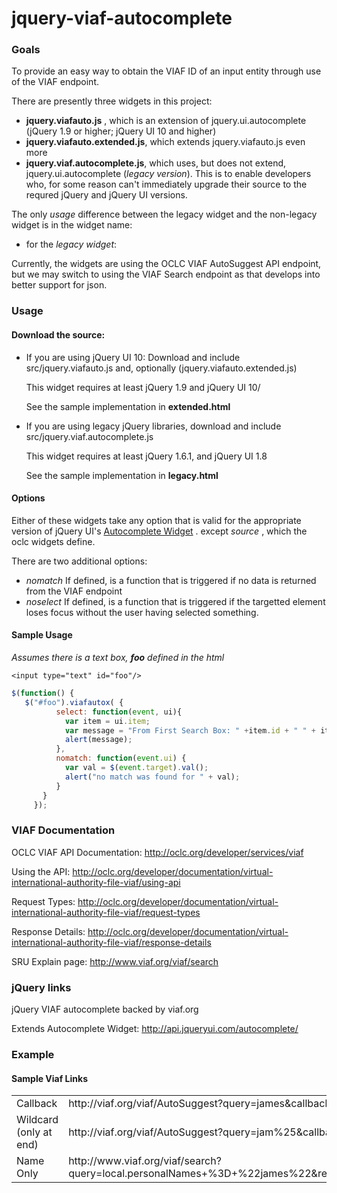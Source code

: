 jquery-viaf-autocomplete
========================
### Goals

To provide an easy way to obtain the VIAF ID of an input entity through use of the VIAF endpoint.  

There are presently three widgets in this project:

  * __jquery.viafauto.js__ , which is an extension of jquery.ui.autocomplete (jQuery 1.9 or higher; jQuery UI 10 and higher)
  * __jquery.viafauto.extended.js__, which extends jquery.viafauto.js even more
  * __jquery.viaf.autocomplete.js__, which uses, but does not extend, jquery.ui.autocomplete (*legacy version*). This is to enable developers who, for some reason can't immediately upgrade their source to the requred jQuery and jQuery UI versions.
 
 The only *usage* difference between the legacy widget and the non-legacy widget is in the widget name:
 
   * for the *legacy widget*: 
 

Currently, the widgets are using the OCLC VIAF AutoSuggest API endpoint, but we may switch to using the VIAF Search endpoint as that develops into better support for json. 
 

### Usage

#### Download the source:

* If you are using jQuery UI 10: Download and include src/jquery.viafauto.js and, optionally (jquery.viafauto.extended.js)
   
   This widget requires at least jQuery 1.9 and jQuery UI 10/

   See the sample implementation in **extended.html**
   
* If you are using legacy jQuery libraries, download and include  src/jquery.viaf.autocomplete.js 

   This widget requires at least jQuery 1.6.1, and jQuery UI 1.8
   
   See the sample implementation in **legacy.html**

####  Options

Either of these widgets take any option that is valid for the appropriate version of jQuery UI's [Autocomplete Widget](http://api.jqueryui.com/autocomplete/) .
except _source_ , which the oclc widgets define.

There are two additional options:

  * _nomatch_  If defined, is a function that is triggered if no data is returned from the VIAF endpoint
  * _noselect_ If defined, is a function that is triggered if the targetted element loses focus without the user having selected something.
  
####  Sample Usage

_Assumes there is a text box, **foo** defined in the html_

```
<input type="text" id="foo"/>

```

```javascript
$(function() {
   $("#foo").viafautox( {
          select: function(event, ui){
            var item = ui.item;
            var message = "From First Search Box: " +item.id + " " + item.value + " (type: " + item.nametype +")";
            alert(message);
          },
          nomatch: function(event.ui) {
        	var val = $(event.target).val();
        	alert("no match was found for " + val);
          } 
       }
     });
```   




### VIAF Documentation

OCLC VIAF API Documentation: http://oclc.org/developer/services/viaf

Using the API: http://oclc.org/developer/documentation/virtual-international-authority-file-viaf/using-api

Request Types: http://oclc.org/developer/documentation/virtual-international-authority-file-viaf/request-types

Response Details: http://oclc.org/developer/documentation/virtual-international-authority-file-viaf/response-details

SRU Explain page: http://www.viaf.org/viaf/search

### jQuery links

jQuery VIAF autocomplete backed by viaf.org

Extends Autocomplete Widget:  http://api.jqueryui.com/autocomplete/



### Example

#### Sample Viaf Links

<table>
<tr>
<td>Callback</td>
<td>http://viaf.org/viaf/AutoSuggest?query=james&callback=myCallBack</td>
</tr>
<tr>
<td>Wildcard (only at end)</td>
<td>http://viaf.org/viaf/AutoSuggest?query=jam%25&callback=samplecallback</td>
</tr>
<tr>
<td>Name Only</td>
<td>http://www.viaf.org/viaf/search?query=local.personalNames+%3D+%22james%22&recordSchema=http://viaf.org%2FVIAFCluster&maximumRecords=100&startRecord=1&resultSetTTL=300&recordPacking=xml&recordXPath=&sortKeys=</td>
</tr>
</table>

<!--

### Goals

As a metadata editor I want a way to easily identify an entity so that I don’t have to manually add data.

As an integrator I want modular so that it is easy to install.

### Endpoint Extensions
Long term, we'd like the search endpoint to be able to provide JSONP like autosuggest does:

```
GET http://viaf.org/viaf/search?query=local.names+all%22Neal%20Stephenson%22&callback=myFunction
Accept: application/json (or text/javascript)
```

like: 

```javascript
myFunction({
  "version": "1.1",
  "numberOfRecords": 6,
  "resultSetIdleTime": 1,
  "records": [
    { "recordSchema": "default", "recordPacking": "xml", "recordData": {...}},
    { "recordSchema": "default", "recordPacking": "xml", "recordData": {...}},
     ...
   ]
})
```

But that will involve the non-trivial conversion of SRU XML to JSON.  

Short term, we could get by with an additional field in the response from autosuggest:

```
GET http://viaf.org/viaf/AutoSuggest?query=raymond james
```

```javascript
myFunction({ 
  "query":"raymond james",
  "result":[
  {"term":"Raymond James Sontag, 1897-1972",
   "type": "Personal",
   "lc":"n85005527",    "dnb":"12708603x",
   "bne":"xx1143756",   "nla":"000035512726",
   "viafid":"42849305"},
  {"term":"Raymond James Long, 1938-",
   "type": "Personal",
   "lc":"n81079333",    "dnb":"123240638",
   "bav":"adv10021126", "bnf":"12935138",
   "viafid":"27197164"}
  ...
})
```

The "type" value should correspond to: *records > record > recordData > VIAFCluster > nameType* from the existing SRU response.  

Then the obvious next step would be to allow a query parameter to filter by the newly exposed field.  The motivation is that when you know you are looking for a geographic or corporate name or UniformTitleWork, the relevance of the most likely auto-complete entries will be zero.  In those cases, the user is quite likely to get back only the "wrong" completions until much later in the string and it is conceivable that even the complete string will still retrieve more than one page of hits of the wrong type.  

-->
